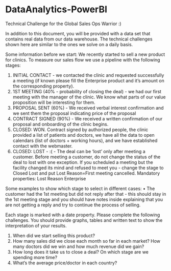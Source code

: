 # DataAnalytics-PowerBI

Technical Challenge for the Global Sales Ops Warrior :)


In addition to this document, you will be provided with a data set that contains real data from our data warehouse. The technical challenges shown here are similar to the ones we solve on a daily basis. 

Some information before we start:
We recently started to sell a new product for clinics. To measure our sales flow we use a pipeline with the following stages:


1. INITIAL CONTACT - we contacted the clinic and requested successfully a meeting (if known please fill the Enterprise product and it’s amount on the corresponding property). 
2. 1ST MEETING (40% - probability of closing the deal) - we had our first meeting with the manager of the clinic. We know what parts of our value proposition will be interesting for them.
3. PROPOSAL SENT (60%) - We received verbal interest confirmation and we sent them the proposal indicating price of the proposal
4. CONTRACT SIGNED (90%) - We received a written confirmation of our proposal and onboarding of the clinic begins. 
5. CLOSED: WON. Contract signed by authorized people, the clinic provided a list of patients and doctors, we have all the data to open calendars (list of doctors + working hours), and we have established contact with the webmaster.
6. CLOSED: LOST - :( - The deal can be ‘lost’ only after meeting a customer. Before meeting a customer, do not change the status of the deal to lost with one exception. If you scheduled a meeting but the facility changed its mind and refused to meet you - change the stage to Closed Lost and put Lost Reason=First meeting cancelled. 
Mandatory properties: Lost Reason Enterprise
 
Some examples to show which stage to select in different cases:
• The customer had the 1st meeting but did not reply after that - this should stay in the 1st meeting stage and you should have notes inside explaining that you are not getting a reply and try to continue the process of selling.
 
Each stage is marked with a date property.
Please complete the following challenges. You should provide graphs, tables and written text to show the interpretation of your results.
 
1. When did we start selling this product?
2. How many sales did we close each month so far in each market? How many doctors did we win and how much revenue did we gain?
3. How long does it take us to close a deal? On which stage are we spending more time?
4. What’s the average price/doctor in each country?
